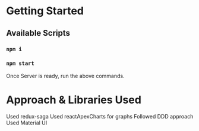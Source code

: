 # Getting Started


## Available Scripts

### `npm i`
### `npm start`



Once Server is ready, run the above commands.
# Approach & Libraries Used

Used redux-saga
Used reactApexCharts for graphs
Followed DDD approach
Used Material UI


